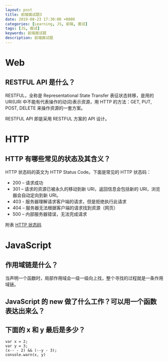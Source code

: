 ```yaml
---
layout: post
title: 前端面试题3
date: 2019-08-23 17:30:00 +0800
categories: [Learning, JS, 前端, 面试]
tags: [JS, 面试]
keywords: 前端面试题
description: 前端面试题
---
```


# Web

## RESTFUL API 是什么？

RESTFUL，全称是 Representational State Transfer 表征状态转移，是用的 URI(URI 中不能有代表操作的动词)表示资源，用 HTTP 的方法：GET, PUT, POST, DELETE 来操作资源的一套方案。

RESTFUL API 即是采用 RESTFUL 方案的 API 设计。

# HTTP

## HTTP 有哪些常见的状态及其含义？

HTTP 状态码的英文为 HTTP Status Code。下面是常见的 HTTP 状态码：

-   200 – 请求成功
-   301 – 请求的资源已被永久的移动到新 URI，返回信息会包括新的 URI，浏览器会自动定向到新 URI。
-   403 - 服务器理解请求客户端的请求，但是拒绝执行此请求
-   404 – 服务器无法根据客户端的请求找到资源（网页）
-   500 – 内部服务器错误，无法完成请求

附表 [HTTP 状态码](https://www.runoob.com/http/http-status-codes.html)

# JavaScript

## 作用域链是什么？

当声明一个函数时，局部作用域会一级一级向上找，整个寻找的过程就是一条作用域链。

## JavaScript 的 new 做了什么工作？可以用一个函数表达出来么？

## 下面的 x 和 y 最后是多少？

```
var x = 2;
var y = 3;
(x-- - 2) && (--y - 3);
console.warn(x, y)
```

##
